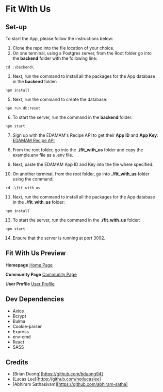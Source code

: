 # Fit WIth Us

## Set-up

To start the App, please follow the instructions below:

1. Clone the repo into the file location of your choice.
2. On one terminal, using a Postgres server, from the Root folder go into the **backend** folder with the following line:

```
cd .\backend\
```

3. Next, run the command to install all the packages for the App database in the **backend** folder:

```
npm install
```

5. Next, run the command to create the database:

```
npm run db:reset
```

6. To start the server, run the command in the **backend** folder:

```
npm start
```

7. Sign up with the EDAMAM's Recipe API to get their **App ID** and **App Key**: [EDAMAM Recipe API](https://developer.edamam.com/edamam-recipe-api)

8. From the root folder, go into the **./fit_with_us** folder and copy the example.env file as a .env file.

9. Next, paste the EDAMAM App ID and Key into the file where specified.

10. On another terminal, from the root folder, go into **./fit_with_us** folder using the command:

```
cd .\fit_with_us
```

11. Next, run the command to install all the packages for the App database in the **./fit_with_us** folder:

```
npm install
```

13. To start the server, run the command in the **./fit_with_us** folder:

```
npm start
```

14. Ensure that the server is running at port 3002.

## Fit With Us Preview

**Homepage**
[Home Page](https://github.com/abhiram-satha/fit_with_us/blob/main/fit_with_us/public/images/homepage.PNG?raw=true)

**Community Page**
[Community Page](https://github.com/abhiram-satha/fit_with_us/blob/main/fit_with_us/public/images/Community.PNG?raw=true)

**User Profile**
[User Profile](https://github.com/abhiram-satha/fit_with_us/blob/main/fit_with_us/public/images/userprofile.PNG?raw=true)

## Dev Dependencies

- Axios
- Bcrypt
- Bulma
- Cookie-parser
- Express
- env-cmd
- React
- SASS

## Credits

- [Brian Duong][https://github.com/bduong94]
- [Lucas Lee][https://github.com/notlucaslee]
- [Abhiram Sathasivam][https://github.com/abhiram-satha]
